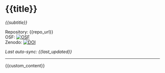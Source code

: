 # {{title}}
*{{subtitle}}*

Repository: {{repo_url}}  
OSF: [![OSF](https://img.shields.io/badge/OSF-{{osf_slug}}-blue?style=flat-square)]({{osf_url}})  
Zenodo: [![DOI](https://zenodo.org/badge/DOI/{{zenodo_concept_doi}}.svg)](https://doi.org/{{zenodo_concept_doi}})  

_Last auto-sync: {{last_updated}}_

---

{{custom_content}}
